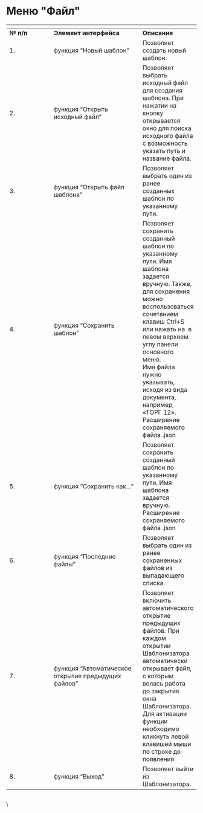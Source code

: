 # Меню "Файл"

<table data-header-hidden><thead><tr><th width="110"></th><th width="228"></th><th></th></tr></thead><tbody><tr><td><strong>№ п/п</strong></td><td><strong>Элемент интерфейса</strong></td><td><strong>Описание</strong></td></tr><tr><td>1.</td><td>функция “Новый шаблон”</td><td>Позволяет создать новый шаблон.</td></tr><tr><td>2.</td><td>функция “Открыть исходный файл”</td><td>Позволяет выбрать исходный файл для создания шаблона. При нажатии на кнопку открывается окно для поиска исходного файла с возможность указать путь и название файла.</td></tr><tr><td>3.</td><td>функция “Открыть файл шаблона”</td><td>Позволяет выбрать один из ранее созданных шаблон по указанному пути.</td></tr><tr><td>4.</td><td>функция “Сохранить шаблон”</td><td>Позволяет сохранить созданный шаблон по указанному пути. Имя шаблона задается вручную. Также, для сохранения можно воспользоваться сочетанием клавиш Ctrl+S или нажать на <img src="https://lh7-rt.googleusercontent.com/docsz/AD_4nXdDC6wi5kpEHTC8PKu6a9bsobA1fGILe-FZuP6VnU-sBXjmHKp-S5p2gFTnQpvSHwO0sGmpUE5UgyLoMSBKRWT61G0vfj6k1dTl_n93q8Kz2mE5jAdHEl5lPyzqUpWE3ptjQ0GsKdyhCoFVmskc6NUthYaD?key=MBC6hVHKTrgfBdJNL64AXQ" alt=""> в левом верхнем углу панели основного меню.<br>Имя файла нужно указывать, исходя из вида документа, например, «ТОРГ 12».<br>Расширение сохраняемого файла .json</td></tr><tr><td>5.</td><td>функция “Сохранить как…”</td><td>Позволяет сохранить созданный шаблон по указанному пути. Имя шаблона задается вручную. Расширение сохраняемого файла .json</td></tr><tr><td>6.</td><td>функция “Последние файлы”</td><td>Позволяет выбрать один из ранее сохраненных файлов из выпадающего списка.</td></tr><tr><td>7.</td><td>функция “Автоматическое открытие предыдущих файлов”</td><td>Позволяет включить автоматического открытие предыдущих файлов. При каждом открытии Шаблонизатора автоматически открывает файл, с которым велась работа до закрытия окна Шаблонизатора. Для активации функции необходимо кликнуть левой клавишей мыши по строке до появления <img src="https://lh7-rt.googleusercontent.com/docsz/AD_4nXeWJkz5blruCfn_JTqOZVu-w2mSR29ky5lhv_5APBvGr8mR0xLeT9ua0f-7MjuBvX1EB4unvlYFk7pXaAikL1n336N0KIpTc5MdlxBnt8l7E7a9iEw5GiuxQzRusTpLUIVXnLaBaUfG9bC8yeDM3ca0AIw?key=MBC6hVHKTrgfBdJNL64AXQ" alt=""></td></tr><tr><td>8.</td><td>функция “Выход”</td><td>Позволяет выйти из Шаблонизатора.</td></tr></tbody></table>

<figure><img src="https://lh7-rt.googleusercontent.com/docsz/AD_4nXcbXSM2S1tBjkdFRr2I6JXB92j9H7OtTXJ2cQOY3M3axzwJvO-Al4hpXrlph5mJr_jipMLk7sxWMuBOMhgpTrxpZQDjslk6w1hsgJuimRze35Ms72voKdRwGcfcur8mdRSu7ZKXk40AACQLgx0qBSsK3L0f?key=MBC6hVHKTrgfBdJNL64AXQ" alt=""><figcaption></figcaption></figure>

\
